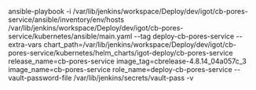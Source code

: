 ansible-playbook -i /var/lib/jenkins/workspace/Deploy/dev/igot/cb-pores-service/ansible/inventory/env/hosts /var/lib/jenkins/workspace/Deploy/dev/igot/cb-pores-service/kubernetes/ansible/main.yaml --tag deploy-cb-pores-service --extra-vars chart_path=/var/lib/jenkins/workspace/Deploy/dev/igot/cb-pores-service/kubernetes/helm_charts/igot-deploy/cb-pores-service release_name=cb-pores-service image_tag=cbrelease-4.8.14_04a057c_3 image_name=cb-pores-service role_name=deploy-cb-pores-service --vault-password-file /var/lib/jenkins/secrets/vault-pass -v
